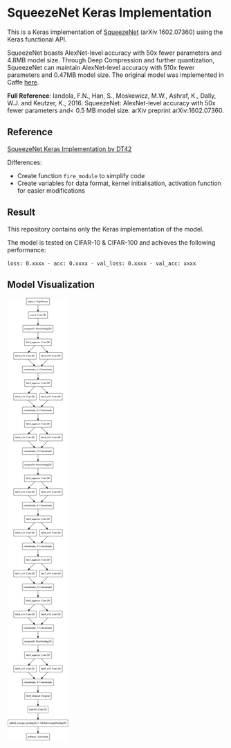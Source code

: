# SqueezeNet Keras Implementation
This is a Keras implementation of [SqueezeNet](https://arxiv.org/pdf/1602.07360.pdf) (arXiv 1602.07360) using the Keras functional API.

SqueezeNet boasts AlexNet-level accuracy with 50x fewer parameters and 4.8MB model size. Through Deep Compression and further quantization, SqueezeNet can maintain AlexNet-level accuracy with 510x fewer parameters and 0.47MB model size. The original model was implemented in Caffe [here](https://github.com/DeepScale/SqueezeNet).


**Full Reference**:
Iandola, F.N., Han, S., Moskewicz, M.W., Ashraf, K., Dally, W.J. and Keutzer, K., 2016. SqueezeNet: AlexNet-level accuracy with 50x fewer parameters and< 0.5 MB model size. arXiv preprint arXiv:1602.07360.



## Reference
[SqueezeNet Keras Implementation by DT42](https://github.com/DT42/squeezenet_demo)

Differences:
- Create function `fire_module` to simplify code
- Create variables for data format, kernel initialisation, activation function for easier modifications


## Result
This repository contains only the Keras implementation of the model.

The model is tested on CIFAR-10 & CIFAR-100 and achieves the following performance:
```
loss: 0.xxxx - acc: 0.xxxx - val_loss: 0.xxxx - val_acc: xxxx
```


## Model Visualization
![](SqueezeNet.png)

